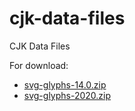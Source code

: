 # cjk-data-files

CJK Data Files

For download:

- [svg-glyphs-14.0.zip](https://github.com/tonton-pixel/cjk-data-files/releases/download/v1.0.0/svg-glyphs-14.0.zip)
- [svg-glyphs-2020.zip](https://github.com/tonton-pixel/cjk-data-files/releases/download/v1.0.0/svg-glyphs-2020.zip)
